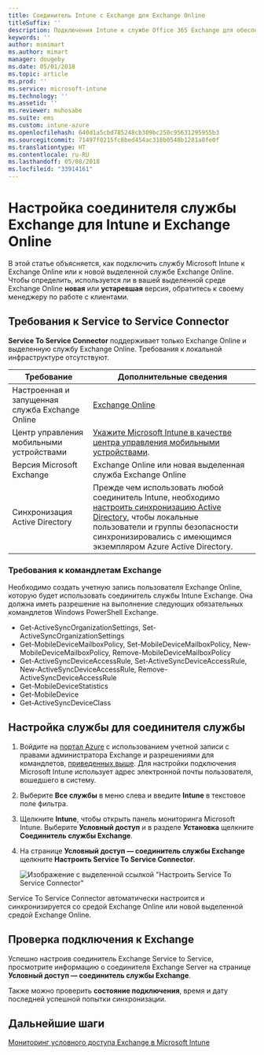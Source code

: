 ```yaml
---
title: Соединитель Intune с Exchange для Exchange Online
titleSuffix: ''
description: Подключения Intune к службе Office 365 Exchange для обеспечения поддержки управления мобильными устройствами с помощью Exchange ActiveSync.
keywords: ''
author: msmimart
ms.author: mimart
manager: dougeby
ms.date: 05/01/2018
ms.topic: article
ms.prod: ''
ms.service: microsoft-intune
ms.technology: ''
ms.assetid: ''
ms.reviewer: muhosabe
ms.suite: ems
ms.custom: intune-azure
ms.openlocfilehash: 640d1a5cbd785248cb309bc250c95631295955b3
ms.sourcegitcommit: 71497f0215fc8bed454ac318b0548b1281a8fe0f
ms.translationtype: HT
ms.contentlocale: ru-RU
ms.lasthandoff: 05/08/2018
ms.locfileid: "33914161"
---
```

# <a name="configure-the-exchange-service-connector-for-intune-and-exchange-online"></a>Настройка соединителя службы Exchange для Intune и Exchange Online

В этой статье объясняется, как подключить службу Microsoft Intune к Exchange Online или к новой выделенной службе Exchange Online. Чтобы определить, используется ли в вашей выделенной среде Exchange Online **новая** или **устаревшая** версия, обратитесь к своему менеджеру по работе с клиентами.

## <a name="service-to-service-connector-requirements"></a>Требования к Service to Service Connector
**Service To Service Connector** поддерживает только Exchange Online и выделенную службу Exchange Online. Требования к локальной инфраструктуре отсутствуют.


|              Требование               |                                                                                                            Дополнительные сведения                                                                                                            |
|----------------------------------------|----------------------------------------------------------------------------------------------------------------------------------------------------------------------------------------------------------------------------------------|
| Настроенная и запущенная служба Exchange Online |                                                                                 [Exchange Online](https://technet.microsoft.com/library/jj200580.aspx)                                                                                 |
|   Центр управления мобильными устройствами   |                                                       [Укажите Microsoft Intune в качестве центра управления мобильными устройствами](mdm-authority-set.md).                                                       |
|       Версия Microsoft Exchange       |                                                                                      Exchange Online или новая выделенная служба Exchange Online                                                                                      |
|    Синхронизация Active Directory    | Прежде чем использовать любой соединитель Intune, необходимо [настроить синхронизацию Active Directory](/intune/users-add), чтобы локальные пользователи и группы безопасности синхронизировались с имеющимся экземпляром Azure Active Directory. |

### <a name="exchange-cmdlet-requirements"></a>Требования к командлетам Exchange

Необходимо создать учетную запись пользователя Exchange Online, которую будет использовать соединитель службы Intune Exchange. Она должна иметь разрешение на выполнение следующих обязательных командлетов Windows PowerShell Exchange.

 - Get-ActiveSyncOrganizationSettings, Set-ActiveSyncOrganizationSettings
 - Get-MobileDeviceMailboxPolicy, Set-MobileDeviceMailboxPolicy, New-MobileDeviceMailboxPolicy, Remove-MobileDeviceMailboxPolicy
 - Get-ActiveSyncDeviceAccessRule, Set-ActiveSyncDeviceAccessRule, New-ActiveSyncDeviceAccessRule, Remove-ActiveSyncDeviceAccessRule
 - Get-MobileDeviceStatistics
 - Get-MobileDevice
 - Get-ActiveSyncDeviceClass

## <a name="set-up-the-service-to-service-connector"></a>Настройка службы для соединителя службы

1. Войдите на [портал Azure](http://portal.azure.com) с использованием учетной записи с правами администратора Exchange и разрешениями для командлетов, [приведенных выше](#exchange-cmdlet-requirements). Для настройки подключения Microsoft Intune использует адрес электронной почты пользователя, вошедшего в систему.

2. Выберите **Все службы** в меню слева и введите **Intune** в текстовое поле фильтра.

3. Щелкните **Intune**, чтобы открыть панель мониторинга Microsoft Intune. Выберите **Условный доступ** и в разделе **Установка** щелкните **Соединитель службы Exchange**.

4.  На странице **Условный доступ — соединитель службы Exchange** щелкните **Настроить Service To Service Connector**. 
   
     ![Изображение с выделенной ссылкой "Настроить Service To Service Connector"](media/exchange_service_connector.png)

Service To Service Connector автоматически настроится и синхронизируется со средой Exchange Online или новой выделенной средой Exchange Online.

## <a name="validate-your-exchange-connection"></a>Проверка подключения к Exchange

Успешно настроив соединитель Exchange Service to Service, просмотрите информацию о соединителя Exchange Server на странице **Условный доступ — соединитель службы Exchange**.

Также можно проверить **состояние подключения**, время и дату последней успешной попытки синхронизации.

## <a name="next-steps"></a>Дальнейшие шаги
[Мониторинг условного доступа Exchange в Microsoft Intune](conditional-access-exchange-monitor.md)